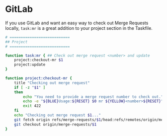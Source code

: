 # GitLab

If you use GitLab and want an easy way to check out Merge Requests locally,
`task:mr` is a great addition to your project section in the Taskfile.

```bash
# ===========================
## Project
# ===========================

function task:mr { ## Check out merge request <number> and update
	project:checkout-mr $1
	project:update
}

function project:checkout-mr {
	title "Checking out merge request"
	if [ -z "$1" ]
	then
		echo "You need to provide a merge request number to check out."
		echo -e "${BLUE}Usage:${RESET} $0 mr ${YELLOW}<number>${RESET}"
		exit 422
	fi
	echo "Checking out merge request $1..."
	git fetch origin refs/merge-requests/$1/head:refs/remotes/origin/merge-requests/$1
	git checkout origin/merge-requests/$1
}
```
